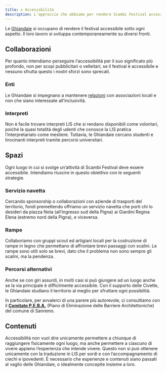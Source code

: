 ```yaml
---
title: ♿ Accessibilità
description: L’approccio che abbiamo per rendere Scambi Festival accessibile a tuttз
---
```

Le [Ghiandaie](/staff/teams#ghiandaie) si occupano di rendere il festival accessibile sotto ogni aspetto. Il loro lavoro si sviluppa contemporaneamente su diversi fronti.

## Collaborazioni

Per quanto intendiamo perseguire l‘accessibilità per il suo significato più profondo, non per scopi pubblicitari o velleitari, se il festival è accessibile e nessuno sfrutta questo i nostri sforzi sono sprecati.

### Enti

Le Ghiandaie si impegnano a mantenere [relazioni](/relazioni) con associazioni locali e non che siano interessate all’inclusività.

### Interpreti

Non è facile trovare interpreti LIS che si rendano disponibili come volontari, poiché la quasi totalità degli udenti che conosce la LIS pratica l’interpretariato come mestiere. Tuttavia, le Ghiandaie cercano studenti e tirocinanti interpreti tramite percorsi universitari.

## Spazi

Ogni luogo in cui si svolge un’attività di Scambi Festival deve essere accessibile. Intendiamo riuscire in questo obiettivo con le seguenti strategie.

### Servizio navetta

Cercando sponsorship o collaborazioni con aziende di trasporti del territorio, fondi premettendo offriamo un servizio navetta che porti chi lo desideri da piazza Nota (all’ingresso sud della Pigna) ai Giardini Regina Elena (estremo nord della Pigna), e viceversa.

### Rampe

Collaboriamo con gruppi scout ed artigiani locali per la costruzione di rampe in legno che permettano di affrontare brevi passaggi con scalini. Le rampe sono utili solo se brevi, dato che il problema non sono sempre gli scalini, ma la pendenza.

### Percorsi alternativi

Anche se con giri assurdi, in molti casi si può giungere ad un luogo anche se la via principale è difficilmente accessibile. Con il supporto delle Civette, le Ghiandaie studiano il territorio al meglio per sfruttare ogni possibilità.

In particolare, per avvalerci di una parere più autorevole, ci consultiamo con il [**Comitato P.E.B.A.**](https://comunedisanremo.it/pagina45_comitato-peba.html) (Piano di Eliminazione delle Barriere Architettoniche) del comune di Sanremo.

## Contenuti

Accessibilità non vuol dire unicamente permettere a chiunque di raggiungere fisicamente ogni luogo, ma anche permettere a ciascuno di vivere appieno l’esperienza che intende vivere. Questo non si può ottenere unicamente con la traduzione in LIS per sordi e con l’accompagnamento di ciechi e ipovedenti. È necessario che esperienze e contenuti siano passati al vaglio delle Ghiandaie, o idealmente concepite insieme a loro.
